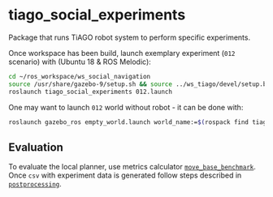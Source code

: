 # tiago_social_experiments
Package that runs TiAGO robot system to perform specific experiments.

Once workspace has been build, launch exemplary experiment (`012` scenario) with (Ubuntu 18 & ROS Melodic):

```bash
cd ~/ros_workspace/ws_social_navigation
source /usr/share/gazebo-9/setup.sh && source ../ws_tiago/devel/setup.bash && source devel/setup.bash
roslaunch tiago_social_experiments 012.launch
```

One may want to launch `012` world without robot - it can be done with:

```bash
roslaunch gazebo_ros empty_world.launch world_name:=$(rospack find tiago_sim_integration)/worlds/lab_012_v2_actor.world
```

## Evaluation

To evaluate the local planner, use metrics calculator [`move_base_benchmark`](https://github.com/rayvburn/move_base_benchmark). Once `csv` with experiment data is generated follow steps described in [`postprocessing`](https://github.com/rayvburn/move_base_benchmark/tree/melodic-devel-benchmark/postprocessing).
